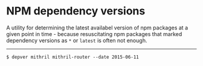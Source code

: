 # NPM dependency versions

A utility for determining the latest availabel version of npm packages at a given point in time - because resuscitating npm packages that marked dependency versions as `*` or `latest` is often not enough.

***

```
$ depver mithril mithril-router --date 2015-06-11
```
